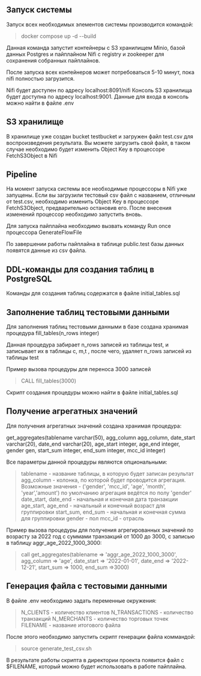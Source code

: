 ## Запуск системы

Запуск всех необходимых элементов системы производится командой:

> docker compose up -d --build

Данная команда запустит контейнеры с S3 хранилищем Minio, базой данных Postgres и пайплайном Nifi с registry и zookeeper для сохранения собранных пайплайнов.

После запуска всех контейнеров может потребоваться 5-10 минут, пока nifi полностью загрузится. 

Nifi будет доступен по адресу localhost:8091/nifi
Консоль S3 хранилища будет доступна по адресу localhost:9001. Данные для входа в консоль можно найти в файле .env


## S3 хранилище

В хранилище уже создан bucket testbucket и загружен файл test.csv для воспроизведения результата. Вы можете загрузить свой файл, в таком случае необходимо будет изменить Object Key в процессоре FetchS3Object в Nifi

## Pipeline 

На момент запуска системы все необходимые процессоры в Nifi уже запущены. Если вы загрузили тестовый csv файл с названием, отличным от test.csv, необходимо изменить Object Key в процессоре FetchS3Object, предварительно остановив его. После внесения изменений процессор необходимо запустить вновь. 

Для запуска пайплайна необходимо вызвать команду Run once процессора GenerateFlowFile

По завершении работы пайплайна в таблице public.test базы данных появятся данные из csv файла.

## DDL-команды для создания таблиц в PostgreSQL

Команды для создания таблиц содержатся в файле initial_tables.sql

## Заполнение таблиц тестовыми данными

Для заполнения таблиц тестовыми данными в базе создана хранимая процедура fill_tables(n_rows integer)

Данная процедура забирает n_rows записей из таблицы test, и записывает их в таблицы c, m,t , после чего, удаляет n_rows записей из таблицы test

Пример вызова процедуры для переноса 3000 записей 

> CALL fill_tables(3000)

Скрипт создания процедуры можно найти в файле initial_tables.sql

## Получение агрегатных значений

Для получения агрегатных значений создана хранимая процедура: 

get_aggregates(tablename varchar(50), agg_column agg_column, date_start varchar(20), date_end varchar(20), age_start integer, age_end integer, gender gen, start_sum integer, end_sum integer, mcc_id integer)

Все параметры данной процедуры являются опциональными:

> tablename - название таблицы, в которую будет записан результат<br />
> agg_column - колонка, по которой будет проводится агрегация. Возможные значения -
> ('gender', 'mcc_id', 'age', 'month', 'year','amount') по умолчанию агрегация 
> ведётся по полу 'gender'
> date_start, date_end - начальная и конечная дата транзакции
> age_start, age_end - начальный и конечный возраст для группировки
> start_sum, end_sum - начальная и конечная сумма для группировки
> gender - пол
> mcc_id - отрасль

Пример вызова процедуры для получения агрегированных значений по возрасту за 2022 год с суммами транзакций от 1000 до 3000, с записью в таблицу aggr_age_2022_1000_3000:

> call get_aggregates(tablename => 'aggr_age_2022_1000_3000', agg_column => 'age', 
> date_start => '2022-01-01', date_end => '2022-12-21', start_sum => 1000, end_sum =>3000)

## Генерация файла с тестовыми данными

В файле .env необходимо задать переменные окружения: 

> N_CLIENTS - количество клиентов
> N_TRANSACTIONS - количество транзакций
> N_MERCHANTS - количество торговых точек
> FILENAME - название итогового файла

После этого необходимо запустить скрипт генерации файла коммандой:

> source generate_test_csv.sh

В результате работы скрипта в директории проекта появится файл с $FILENAME, который можно будет использовать в работе пайплайна.